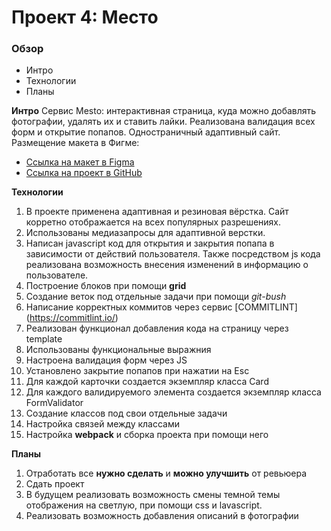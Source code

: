 # Проект 4: Место

### Обзор
* Интро
* Технологии
* Планы

**Интро**
Сервис Mesto: интерактивная страница, куда можно добавлять фотографии, удалять их и ставить лайки.
Реализована валидация всех форм и открытие попапов.
Одностраничный адаптивный сайт.
Размещение макета в Фигме: 
* [Ссылка на макет в Figma](https://www.figma.com/file/2cn9N9jSkmxD84oJik7xL7/JavaScript.-Sprint-4?node-id=0%3A1) 
* [Ссылка на проект в GitHub](https://kseniya7991.github.io/mesto/)

**Технологии**

1. В проекте применена адаптивная и резиновая вёрстка. 
Сайт корретно отображается на всех популярных разрешениях. 
2. Использованы медиазапросы для адаптивной верстки. 
3. Написан javascript код для открытия и закрытия попапа 
в зависимости от действий пользователя. Также посредством js кода 
реализована возможность внесения изменений в информацию о пользователе.
4. Построение блоков при помощи **grid** 
5. Создание веток под отдельные задачи при помощи *git-bush* 
6. Написание корректных коммитов через сервис [COMMITLINT] (https://commitlint.io/) 
7. Реализован функционал добавления кода на страницу через template
8. Использованы функциональные выражния
9. Настроена валидация форм через JS
10. Установлено закрытие попапов при нажатии на Esc
11. Для каждой карточки создается экземпляр класса Card
12. Для каждого валидируемого элемента создается экземпляр класса FormValidator
13. Создание классов под свои отдельные задачи
14. Настройка связей между классами
15. Настройка **webpack** и сборка проекта при помощи него


**Планы**

1. Отработать все **нужно сделать** и **можно улучшить** от ревьюера 
2. Сдать проект
3. В будущем реализовать возможность смены темной темы отображения на светлую, при помощи css и lavascript.
4. Реализовать возможность добавления описаний в фотографии